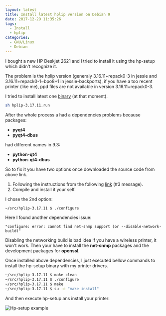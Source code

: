 ```yaml
---
layout: latest
title: Install latest hplip version on Debian 9
date: 2017-12-29 11:35:26
tags:
  - Install
  - hplip
categories:
  - GNU/Linux
  - Debian
---
```


I bought a new HP Deskjet 2621 and I tried to install it using the hp-setup which didn't recognize it.

The problem is the hplip version (generaly 3.16.11+repack0-3 in jessie and 3.16.11+repack0-1~bpo8+1 in jessie-backports), if you have a too recent printer (like me), ppd files are not available in version 3.16.11+repack0-3.

I tried to install latest one [binary](https://sourceforge.net/projects/hplip/files/hplip/3.17.11/) (at that moment).

```bash
sh hplip-3.17.11.run
```

After the whole process a had a dependencies problems because packages:

* __pyqt4__
* __pyqt4-dbus__

had different names in 9.3:

* __python-qt4__
* __python-qt4-dbus__

So to fix it you have two options once downloaded the source code from above link.

1. Following the instructions from the following [link](https://answers.launchpad.net/hplip/+question/452076) (#3 message).
2. Compile and install it your self.

I chose the 2nd option:

```bash
~/src/hplip-3.17.11 $ ./configure
```

Here I found another dependencies issue:
```
"configure: error: cannot find net-snmp support (or --disable-network-build)"
```

Disabling the networking build is bad idea if you have a wireless printer, it won't work. Then your have to install the __net-snmp__ packages and the development packages for __openssl__.

Once installed above dependencies, I just executed bellow commands to install the hp-setup binary with my printer drivers.

```bash
~/src/hplip-3.17.11 $ make clean
~/src/hplip-3.17.11 $ ./configure
~/src/hplip-3.17.11 $ make
~/src/hplip-3.17.11 $ su -c "make install"
```

And then execute hp-setup ans install your printer:

<img src="https://i.imgur.com/A9DIJ2v.png" width="" height="" alt="Hp-setup example" />